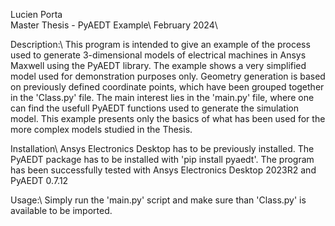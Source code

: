 Lucien Porta\
Master Thesis - PyAEDT Example\\
February 2024\\

Description:\\
This program is intended to give an example of the process used to generate 3-dimensional models of electrical machines in Ansys Maxwell using the PyAEDT library.
The example shows a very simplified model used for demonstration purposes only.
Geometry generation is based on previously defined coordinate points, which have been grouped together in the 'Class.py' file.
The main interest lies in the 'main.py' file, where one can find the usefull PyAEDT functions used to generate the simulation model.
This example presents only the basics of what has been used for the more complex models studied in the Thesis.

Installation\\
Ansys Electronics Desktop has to be previously installed.
The PyAEDT package has to be installed with 'pip install pyaedt'.
The program has been successfully tested with Ansys Electronics Desktop 2023R2 and PyAEDT 0.7.12

Usage:\\
Simply run the 'main.py' script and make sure than 'Class.py' is available to be imported.
